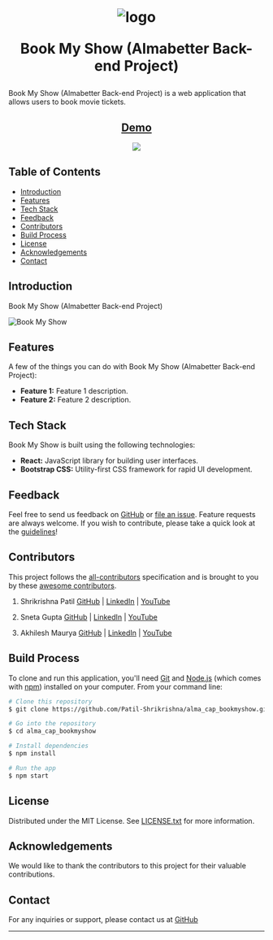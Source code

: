 
<h1 align="center">
  <br>

![logo](./src/assets/logo.png)

Book My Show (Almabetter Back-end Project)

</h1>

Book My Show (Almabetter Back-end Project) is a web application that allows users to book movie tickets.

<h2 align='center'>
<a href='' target="_blank">Demo</a>
</h2>

<p align="center">  
  <a href="https://opensource.org/licenses/MIT">
      <img src="https://img.shields.io/badge/License-MIT-yellow.svg">
  </a>
</p>

## Table of Contents

- [Introduction](#introduction)
- [Features](#features)
- [Tech Stack](#tech-stack)
- [Feedback](#feedback)
- [Contributors](#contributors)
- [Build Process](#build-process)
- [License](#license)
- [Acknowledgements](#acknowledgements)
- [Contact](#contact)

## Introduction

Book My Show (Almabetter Back-end Project)


![Book My Show]()



## Features

A few of the things you can do with Book My Show (Almabetter Back-end Project):

- **Feature 1:** Feature 1 description.
- **Feature 2:** Feature 2 description.

## Tech Stack

Book My Show is built using the following technologies:

- **React:** JavaScript library for building user interfaces.
- **Bootstrap CSS:** Utility-first CSS framework for rapid UI development.

## Feedback

Feel free to send us feedback on [GitHub](https://github.com/Patil-Shrikrishna) or [file an issue](https://github.com/Patil-Shrikrishna/alma_cap_bookmyshow/issues). Feature requests are always welcome. If you wish to contribute, please take a quick look at the [guidelines](./CONTRIBUTING.md)!

## Contributors

This project follows the [all-contributors](https://github.com/Patil-Shrikrishna/alma_cap_bookmyshow) specification and is brought to you by these [awesome contributors](./CONTRIBUTORS.md).

1. Shrikrishna Patil
[GitHub](https://github.com/Patil-Shrikrishna) |
[LinkedIn](https://www.linkedin.com/in/shrikrishna-patil-1b9101239/) |
[YouTube](https://www.youtube.com/channel/UCM2cCYy4__w5GY4HWJbcq8A)

2. Sneta Gupta
[GitHub](https://github.com/snetagupta) |
[LinkedIn](https://www.linkedin.com/in/sneta-gupta-3062b4155/) |
[YouTube]()

3. Akhilesh Maurya
[GitHub](https://github.com/akhilesh365) |
[LinkedIn](https://www.linkedin.com/in/akhilesh-maurya-985078161/) |
[YouTube]()

## Build Process

To clone and run this application, you'll need [Git](https://git-scm.com) and [Node.js](https://nodejs.org/en/download/) (which comes with [npm](http://npmjs.com)) installed on your computer. From your command line:

```bash
# Clone this repository
$ git clone https://github.com/Patil-Shrikrishna/alma_cap_bookmyshow.git

# Go into the repository
$ cd alma_cap_bookmyshow

# Install dependencies
$ npm install

# Run the app
$ npm start
```

## License

Distributed under the MIT License. See [LICENSE.txt](./LICENSE.txt) for more information.

## Acknowledgements

We would like to thank the contributors to this project for their valuable contributions.

## Contact

For any inquiries or support, please contact us at [GitHub]()

---
